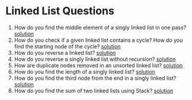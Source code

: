 # Linked List Questions
1. How do you find the middle element of a singly linked list in one pass? [solution](/linkedLists/question1.py)
2. How do you check if a given linked list contains a cycle? How do you find the starting node of the cycle? [solution](/linkedLists/question2.py)
3. How do you reverse a linked list? [solution](/linkedLists/question3and4.py)
4. How do you reverse a singly linked list without recursion? [solution](/linkedLists/question3and4.py)
5. How are duplicate nodes removed in an unsorted linked list? [solution](/linkedLists/question5.py)
6. How do you find the length of a singly linked list? [solution](/linkedLists/question6.py)
7. How do you find the third node from the end in a singly linked list? [solution](/linkedLists/question7.py)
8. How do you find the sum of two linked lists using Stack? [solution](/linkedLists/question8.py)